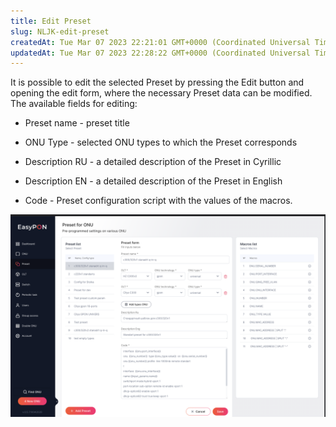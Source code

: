 ```yaml
---
title: Edit Preset
slug: NLJK-edit-preset
createdAt: Tue Mar 07 2023 22:21:01 GMT+0000 (Coordinated Universal Time)
updatedAt: Tue Mar 07 2023 22:28:22 GMT+0000 (Coordinated Universal Time)
---
```


It is possible to edit the selected Preset by pressing the Edit button and opening the edit form, where the necessary Preset data can be modified. The available fields for editing:&#x20;

*   Preset name - preset title

*   ONU Type - selected ONU types to which the Preset corresponds

*   Description RU - a detailed description of the Preset in Cyrillic

*   Description EN - a detailed description of the Preset in English

*   Code - Preset configuration script with the values of the macros.

![Edit preset](.gitbook/assets/tIav7KLWutnXf2IRXtHrK_screenshot-2023-01-28-at-224057.png)

